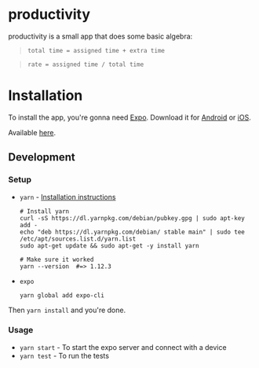 # productivity

productivity is a small app that does some basic algebra:

> `total time = assigned time + extra time`

> `rate = assigned time / total time`

# Installation

To install the app, you're gonna need [Expo](https://expo.io/). Download it for [Android](http://bit.ly/2bZq5ew) or [iOS](http://apple.co/2c6HMtp).

Available [here](https://expo.io/@jethrodaniel/productivity).

## Development

### Setup

* `yarn` - [Installation instructions](https://yarnpkg.com/en/docs/install)

    ```
    # Install yarn
    curl -sS https://dl.yarnpkg.com/debian/pubkey.gpg | sudo apt-key add -
    echo "deb https://dl.yarnpkg.com/debian/ stable main" | sudo tee /etc/apt/sources.list.d/yarn.list
    sudo apt-get update && sudo apt-get -y install yarn

    # Make sure it worked
    yarn --version  #=> 1.12.3
    ```

* `expo`

    ```
    yarn global add expo-cli
    ```

Then `yarn install` and you're done.

### Usage

* `yarn start` - To start the expo server and connect with a device
* `yarn test` - To run the tests
